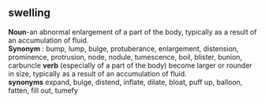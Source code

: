 ## swelling
<b>Noun</b>-an abnormal enlargement of a part of the body, typically as a result of an accumulation of fluid.<br/>
<b>Synonym</b> : bump, lump, bulge, protuberance, enlargement, distension, prominence, protrusion, node, nodule, tumescence, boil, blister, bunion, carbuncle
<b>verb</b>
(especially of a part of the body) become larger or rounder in size, typically as a result of an accumulation of fluid.<br/>
<b>synonyms</b>
expand, bulge, distend, inflate, dilate, bloat, puff up, balloon, fatten, fill out, tumefy

